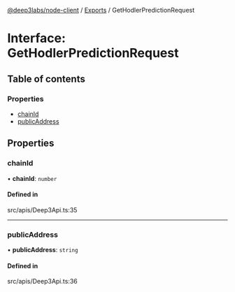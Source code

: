 [@deep3labs/node-client](../README.md) / [Exports](../modules.md) / GetHodlerPredictionRequest

# Interface: GetHodlerPredictionRequest

## Table of contents

### Properties

- [chainId](GetHodlerPredictionRequest.md#chainid)
- [publicAddress](GetHodlerPredictionRequest.md#publicaddress)

## Properties

### chainId

• **chainId**: `number`

#### Defined in

src/apis/Deep3Api.ts:35

___

### publicAddress

• **publicAddress**: `string`

#### Defined in

src/apis/Deep3Api.ts:36
